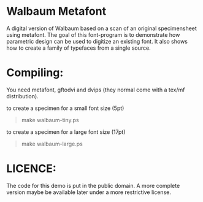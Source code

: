 Walbaum Metafont
================

A digital version of Walbaum based on a scan of an original
specimensheet using metafont.  The goal of this font-program is to
demonstrate how parametric design can be used to digitize an existing
font.  It also shows how to create a family of typefaces from a single
source.

Compiling:
==========

You need metafont, gftodvi and dvips (they normal come with a
tex/mf distribution).

to create a specimen for a small font size (5pt)

> make walbaum-tiny.ps

to create a specimen for a large font size (17pt)   

> make walbaum-large.ps

LICENCE:
========

The code for this demo is put in the public domain.  A more complete version
maybe be available later under a more restrictive license.